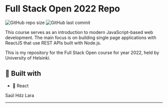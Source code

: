 # Full Stack Open 2022 Repo
<img alt="GitHub repo size" src="https://img.shields.io/github/repo-size/Saul-Lara/Full-Stack-Open-2022-Repo?style=flat-square"> <img alt="GitHub last commit" src="https://img.shields.io/github/last-commit/Saul-Lara/Full-Stack-Open-2022-Repo?color=green&style=flat-square">

This course serves as an introduction to modern JavaScript-based web development. The main focus is on building single page applications with ReactJS that use REST APIs built with Node.js.

This is my repository for the Full Stack Open course for year 2022, held by University of Helsinki.

## :rocket: Built with

- :page_with_curl: React

Saúl Hdz Lara

---